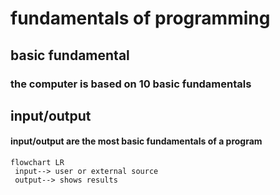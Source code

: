 # fundamentals of programming
## basic fundamental

### the computer is based on 10 basic fundamentals
## input/output
#### input/output are the most basic fundamentals of a program 
```mermaid
flowchart LR
 input--> user or external source
 output--> shows results
```
